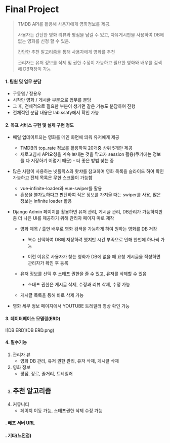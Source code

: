 # Final Project

> TMDB API를 활용해 사용자에게 영화정보를 제공.
>
> 사용자는 간단한 영화 리뷰와 평점을 남길 수 있고, 자유게시판을 사용하여 DB에 없는 영화를 신청 할 수 있음.
>
> 간단한 추천 알고리즘을 통해 사용자에게 영화를 추천
>
> 관리자는 유저 정보를 삭제 및 권한 수정이 가능하고 필요한 영화와 배우를 검색해 DB저장이 가능

#### 1. 팀원 및 업무 분담

- 구동엽 / 정용우
- 시작만 영화 / 게시글 부분으로 업무를 분담
- 그 후, 전체적으로 필요한 부분이 생기면 같은 기능도 분담하여 진행
- 전체적인 분담 내용은 lab.ssafy에서 확인 가능



#### 2. 목표 서비스 구현 및 실제 구현 정도

- 매일 업데이트되는 영화를 메인 화면에 띄워 유저에게 제공

  - TMDB의 top_rate 정보를 활용하여 20개중 상위 5개만 제공
  - 새로고침시 API요청을 계속 보내는 것을 막고자 session 활용(쿠키에는 정보를 다 저장하기 어렵기 때문) - 더 좋은 방법 찾는 중

- 많은 사람이 사용하는 넷플릭스와 왓챠를 참고하여 영화 목록을 슬라이드 하여 확인 가능하고 전체 목록은 무한 스크롤이 가능함

  - vue-infinite-loader와 vue-swiper를 활용
  - 혼용을 불가능하다고 판단하여 적은 정보를 가져올 때는 swiper를 사용, 많은 정보는 infinite loader 활용

- Django Admin 페이지를 활용하면 유저 관리, 게시글 관리, DB관리가 가능하지만 좀 더 나은 UI를 제공하기 위해 관리자 페이지 따로 제작

  - 영화 제목 / 출연 배우로 영화 검색을 가능하게 하여 원하는 영화를 DB 저장

    - 복수 선택하여 DB에 저장하려 했지만 시간 부족으로 인해 한번에 하나씩 가능

    - 이런 이유로 사용자가 찾는 영화가 DB에 없을 때 요청 게시글을 작성하면 관리자가 확인 후 등록

  - 유저 정보를 선택 후 스태프 권한을 줄 수 있고, 유저를 삭제할 수 있음

    - 스태프 권한은 게시글 삭제, 수정과 리뷰 삭제, 수정 가능

  - 게시글 목록을 통해 바로 삭제 가능

- 영화 세부 정보 페이지에서 YOUTUBE 트레일러 영상 확인 가능



#### 3. 데이터베이스 모델링(ERD)

![DB ERD](DB ERD.png)



#### 4. 필수기능

1. 관리자 뷰
   - 영화 DB 관리, 유저 권한 관리, 유저 삭제, 게시글 삭제
2. 영화 정보
   - 평점, 장르, 줄거리, 트레일러
3. 추천 알고리즘
   - 
4. 커뮤니티
   - 페이지 이동 가능, 스태프권한 삭제 수정 가능



#### . 배포 서버 URL

#### . 기타(느낀점)